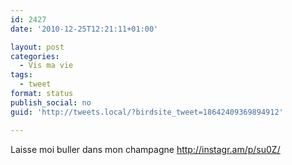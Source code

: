 ```yaml
---
id: 2427
date: '2010-12-25T12:21:11+01:00'

layout: post
categories:
  - Vis ma vie
tags:
  - tweet
format: status
publish_social: no
guid: 'http://tweets.local/?birdsite_tweet=18642409369894912'

---
```


Laisse moi buller dans mon champagne http://instagr.am/p/su0Z/